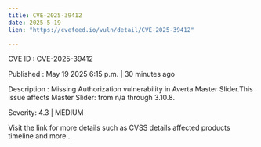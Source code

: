 ```yaml
---
title: CVE-2025-39412
date: 2025-5-19
lien: "https://cvefeed.io/vuln/detail/CVE-2025-39412"

---
```


CVE ID : CVE-2025-39412

Published :  May 19
2025
6:15 p.m. | 30 minutes ago

Description : Missing Authorization vulnerability in Averta Master Slider.This issue affects Master Slider: from n/a through 3.10.8.

Severity: 4.3 | MEDIUM

Visit the link for more details
such as CVSS details
affected products
timeline
and more...
